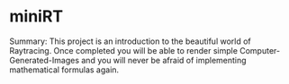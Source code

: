 # miniRT
Summary: This project is an introduction to the beautiful world of Raytracing. Once completed you will be able to render simple Computer-Generated-Images and you will never be afraid of implementing mathematical formulas again.
